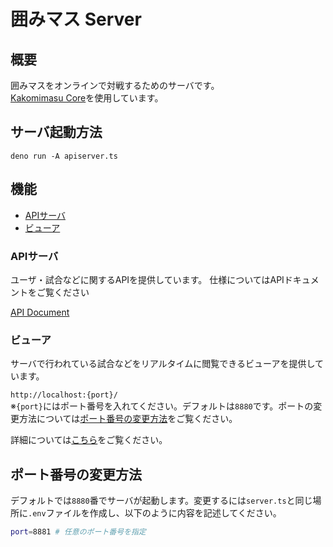 # 囲みマス Server

## 概要

囲みマスをオンラインで対戦するためのサーバです。<br>
[Kakomimasu Core](https://github.com/codeforkosen/Kakomimasu)を使用しています。

## サーバ起動方法

```
deno run -A apiserver.ts
```

## 機能

- [APIサーバ](#apiサーバ)
- [ビューア](#ビューア)

### APIサーバ

ユーザ・試合などに関するAPIを提供しています。 仕様についてはAPIドキュメントをご覧ください

[API Document](./api/docs/index.md)

### ビューア

サーバで行われている試合などをリアルタイムに閲覧できるビューアを提供しています。

`http://localhost:{port}/`<br>
※`{port}`にはポート番号を入れてください。デフォルトは`8880`です。ポートの変更方法については[ポート番号の変更方法](#ポート番号の変更方法)をご覧ください。

詳細については[こちら](https://hackmd.io/@kakomimasu/official/%2FByIqvZx6_)をご覧ください。

## ポート番号の変更方法

デフォルトでは`8880`番でサーバが起動します。変更するには`server.ts`と同じ場所に`.env`ファイルを作成し、以下のように内容を記述してください。

```sh
port=8881 # 任意のポート番号を指定
```
